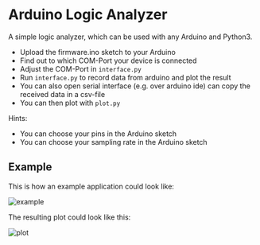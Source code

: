 Arduino Logic Analyzer
======================

A simple logic analyzer, which can be used with any Arduino and Python3.

* Upload the firmware.ino sketch to your Arduino
* Find out to which COM-Port your device is connected
* Adjust the COM-Port in `interface.py`
* Run `interface.py` to record data from arduino and plot the result
* You can also open serial interface (e.g. over arduino ide) can copy the received data in a csv-file
* You can then plot with `plot.py`

Hints:
* You can choose your pins in the Arduino sketch
* You can choose your sampling rate in the Arduino sketch

## Example

This is how an example application could look like:

![example](img/example.png)

The resulting plot could look like this:

![plot](img/plot.png)


